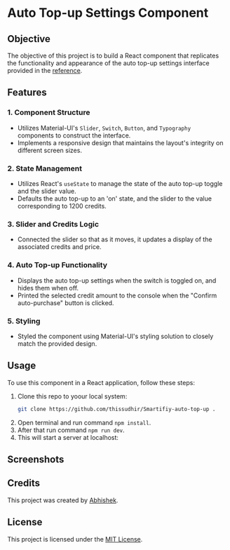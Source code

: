 # Auto Top-up Settings Component

## Objective

The objective of this project is to build a React component that replicates the functionality and appearance of the auto top-up settings interface provided in the [reference](https://www.figma.com/file/gmPF9wCZsPTVIzLnCU39m6/Assignment-%231?type=design&node-id=0-1&mode=design&t=6ocwalrOMm02dq1G-0).

## Features

### 1. Component Structure

- Utilizes Material-UI's `Slider`, `Switch`, `Button`, and `Typography` components to construct the interface.
- Implements a responsive design that maintains the layout's integrity on different screen sizes.

### 2. State Management

- Utilizes React's `useState` to manage the state of the auto top-up toggle and the slider value.
- Defaults the auto top-up to an 'on' state, and the slider to the value corresponding to 1200 credits.

### 3. Slider and Credits Logic

- Connected the slider so that as it moves, it updates a display of the associated credits and price.

### 4. Auto Top-up Functionality

- Displays the auto top-up settings when the switch is toggled on, and hides them when off.
- Printed the selected credit amount to the console when the "Confirm auto-purchase" button is clicked.

### 5. Styling

- Styled the component using Material-UI's styling solution to closely match the provided design.

## Usage

To use this component in a React application, follow these steps:

1. Clone this repo to yoour local system:
   ```bash
   git clone https://github.com/thissudhir/Smartifiy-auto-top-up .
   ```
2. Open terminal and run command `npm install`.
3. After that run command `npm run dev`.
4. This will start a server at localhost:

## Screenshots

## Credits

This project was created by [Abhishek](https://github.com/thissudhir/).

## License

This project is licensed under the [MIT License](LICENSE).
